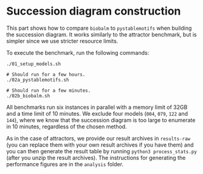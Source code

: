# Succession diagram construction

This part shows how to compare `biobalm` to `pystablemotifs` when building the succession diagram. It works similarly to the attractor benchmark, but is simpler since we use stricter resource limits.

To execute the benchmark, run the following commands:

```
./01_setup_models.sh

# Should run for a few hours.
./02a_pystablemotifs.sh

# Should run for a few minutes.
./02b_biobalm.sh
```

All benchmarks run six instances in parallel with a memory limit of 32GB and a time limit of 10 minutes. We exclude four models (`004`, `079`, `122` and `144`), where we know that the succession diagram is too large to enumerate in 10 minutes, regardless of the chosen method.

As in the case of attractors, we provide our result archives in `results-raw` (you can replace them with your own result archives if you have them) and you can then generate the result table by running `python3 process_stats.py` (after you unzip the result archives). The instructions for generating the performance figures are in the `analysis` folder.